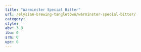 ```yaml
---
title: "Warminster Special Bitter"
url: /elysian-brewing-tangletown/warminster-special-bitter/
category: 
style: 
abv: 3.8
ibu: 0
srm: 0
upc: 0
---
```


